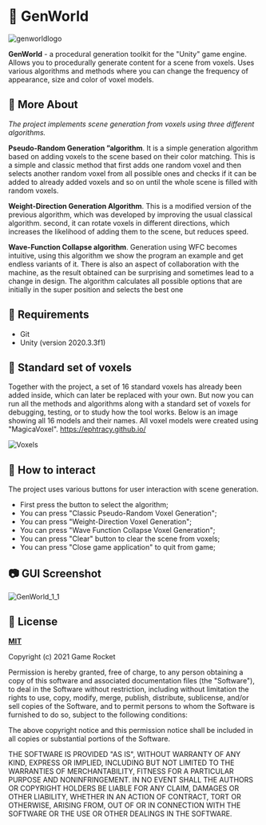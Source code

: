 # :game_die: GenWorld

![genworldlogo](https://user-images.githubusercontent.com/33583122/120931427-26cc9f00-c6fa-11eb-9b93-ae1c1fb5ec13.png)

**GenWorld** - a procedural generation toolkit for the "Unity" game engine. Allows you to procedurally generate content for a scene from voxels. Uses various algorithms and methods where you can change the frequency of appearance, size and color of voxel models. 

## :notebook_with_decorative_cover: More About

*The project implements scene generation from voxels using three different algorithms.*

**Pseudo-Random Generation ”algorithm**. It is a simple generation algorithm based on adding voxels to the scene based on their color matching. This is a simple and classic method that first adds one random voxel and then selects another random voxel from all possible ones and checks if it can be added to already added voxels and so on until the whole scene is filled with random voxels.

**Weight-Direction Generation Algorithm**. This is a modified version of the previous algorithm, which was developed by improving the usual classical algorithm. second, it can rotate voxels in different directions, which increases the likelihood of adding them to the scene, but reduces speed. 

**Wave-Function Collapse algorithm**. Generation using WFC becomes intuitive, using this algorithm we show the program an example and get endless variants of it. There is also an aspect of collaboration with the machine, as the result obtained can be surprising and sometimes lead to a change in design. The algorithm calculates all possible options that are initially in the super position and selects the best one 

## 🔌 Requirements

  * Git
  * Unity (version 2020.3.3f1)

## :white_square_button: Standard set of voxels

Together with the project, a set of 16 standard voxels has already been added inside, which can later be replaced with your own. But now you can run all the methods and algorithms along with a standard set of voxels for debugging, testing, or to study how the tool works. Below is an image showing all 16 models and their names. All voxel models were created using "MagicaVoxel". https://ephtracy.github.io/

![Voxels](https://user-images.githubusercontent.com/33583122/119365740-e9f3b780-bcb8-11eb-9a27-08fc812a51fc.png)

## :speech_balloon: How to interact

The project uses various buttons for user interaction with scene generation.

  * First press the button to select the algorithm;
  * You can press "Classic Pseudo-Random Voxel Generation";
  * You can press "Weight-Direction Voxel Generation";
  * You can press "Wave Function Collapse Voxel Generation";
  * You can press "Clear" button to clear the scene from voxels;
  * You can press "Close game application" to quit from game;

## 📷 GUI Screenshot

![GenWorld_1_1](https://user-images.githubusercontent.com/33583122/120931673-5203be00-c6fb-11eb-82c7-22c1c6157e4d.png)
  
## :bookmark_tabs: License

**[MIT](LICENSE)**

Copyright (c) 2021 Game Rocket

Permission is hereby granted, free of charge, to any person obtaining a copy
of this software and associated documentation files (the "Software"), to deal
in the Software without restriction, including without limitation the rights
to use, copy, modify, merge, publish, distribute, sublicense, and/or sell
copies of the Software, and to permit persons to whom the Software is
furnished to do so, subject to the following conditions:

The above copyright notice and this permission notice shall be included in all
copies or substantial portions of the Software.

THE SOFTWARE IS PROVIDED "AS IS", WITHOUT WARRANTY OF ANY KIND, EXPRESS OR
IMPLIED, INCLUDING BUT NOT LIMITED TO THE WARRANTIES OF MERCHANTABILITY,
FITNESS FOR A PARTICULAR PURPOSE AND NONINFRINGEMENT. IN NO EVENT SHALL THE
AUTHORS OR COPYRIGHT HOLDERS BE LIABLE FOR ANY CLAIM, DAMAGES OR OTHER
LIABILITY, WHETHER IN AN ACTION OF CONTRACT, TORT OR OTHERWISE, ARISING FROM,
OUT OF OR IN CONNECTION WITH THE SOFTWARE OR THE USE OR OTHER DEALINGS IN THE
SOFTWARE.
